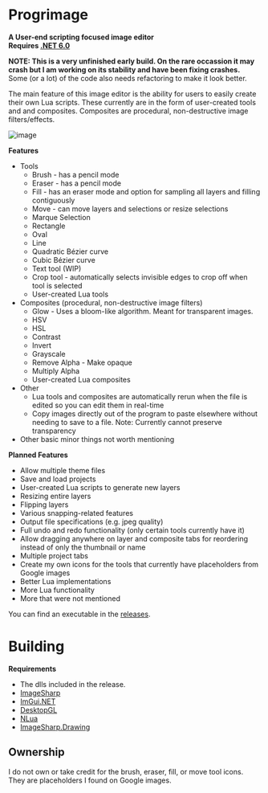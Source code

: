 # Progrimage
**A User-end scripting focused image editor**  
**Requires [.NET 6.0](https://dotnet.microsoft.com/en-us/download)**

**NOTE: This is a very unfinished early build. On the rare occassion it may crash but I am working on its stability and have been fixing crashes.**  
Some (or a lot) of the code also needs refactoring to make it look better.  
  
The main feature of this image editor is the ability for users to easily create their own Lua scripts. These currently are in the form of user-created tools and and composites. Composites are procedural, non-destructive image filters/effects.  

![image](https://user-images.githubusercontent.com/86734639/220980725-df9c16d6-5d3d-4442-ac9e-c9c38844b8de.png)

**Features**
* Tools
  * Brush - has a pencil mode
  * Eraser - has a pencil mode
  * Fill - has an eraser mode and option for sampling all layers and filling contiguously
  * Move - can move layers and selections or resize selections
  * Marque Selection
  * Rectangle
  * Oval
  * Line
  * Quadratic Bézier curve
  * Cubic Bézier curve
  * Text tool (WIP)
  * Crop tool - automatically selects invisible edges to crop off when tool is selected
  * User-created Lua tools
* Composites (procedural, non-destructive image filters)
  * Glow - Uses a bloom-like algorithm. Meant for transparent images.
  * HSV
  * HSL
  * Contrast
  * Invert
  * Grayscale
  * Remove Alpha - Make opaque
  * Multiply Alpha
  * User-created Lua composites
* Other
  * Lua tools and composites are automatically rerun when the file is edited so you can edit them in real-time
  * Copy images directly out of the program to paste elsewhere without needing to save to a file. Note: Currently cannot preserve transparency
* Other basic minor things not worth mentioning
  
**Planned Features**
* Allow multiple theme files
* Save and load projects
* User-created Lua scripts to generate new layers
* Resizing entire layers
* Flipping layers
* Various snapping-related features
* Output file specifications (e.g. jpeg quality)
* Full undo and redo functionality (only certain tools currently have it)
* Allow dragging anywhere on layer and composite tabs for reordering instead of only the thumbnail or name
* Multiple project tabs
* Create my own icons for the tools that currently have placeholders from Google images
* Better Lua implementations
* More Lua functionality
* More that were not mentioned  
  
You can find an executable in the [releases](https://github.com/Jacbo1/Progrimage/releases/latest).  
  
# Building
**Requirements**
* The dlls included in the release.
* [ImageSharp](https://www.nuget.org/packages/SixLabors.ImageSharp/2.1.3)
* [ImGui.NET](https://www.nuget.org/packages/ImGui.NET/1.89.1?_src=template)
* [DesktopGL](https://www.nuget.org/packages/MonoGame.Framework.DesktopGL/3.8.1.303?_src=template)
* [NLua](https://www.nuget.org/packages/NLua/1.6.0?_src=template)
* [ImageSharp.Drawing](https://www.nuget.org/packages/SixLabors.ImageSharp.Drawing/1.0.0-beta15?_src=template)

## Ownership
I do not own or take credit for the brush, eraser, fill, or move tool icons. They are placeholders I found on Google images.
